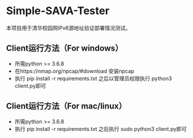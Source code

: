 # Simple-SAVA-Tester

本项目用于清华校园网IPv6源地址验证部署情况测试。

## Client运行方法（For windows）

 - 所需python >= 3.6.8
 - 在https://nmap.org/npcap/#download 安装npcap
 - 执行 pip install -r requirements.txt 之后以管理员权限执行 python3 client.py即可

## Client运行方法（For mac/linux）
 - 所需python >= 3.6.8
 - 执行 pip install -r requirements.txt 之后执行 sudo python3 client.py即可
 